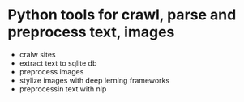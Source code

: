 # Python tools for crawl, parse and preprocess text, images

- cralw sites
- extract text to sqlite db
- preprocess images
- stylize images with deep lerning frameworks
- preprocessin text with nlp